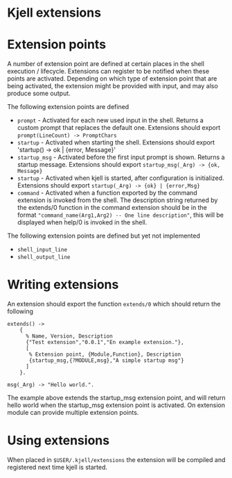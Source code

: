 Kjell extensions
================

# Extension points

A number of extension point are defined at certain places in the shell execution / lifecycle. Extensions can register to be notified when these points are activated. Depending on which type of extension point that are being activated, the extension might be provided with input, and may also produce some output.

The following extension points are defined

* `prompt` - Activated for each new used input in the shell. 
  Returns a custom prompt that replaces the default one.
  Extensions should export `prompt(LineCount) -> PromptChars`
* `startup` - Activated when starting the shell. Extensions should export 'startup() -> ok | {error, Message}'
* `startup_msg` - Activated before the first input prompt is shown.
  Returns a startup message. Extensions should export `startup_msg(_Arg) -> {ok, Message}`
* `startup` - Activated when kjell is started, after configuration is initialized. Extensions should export `startup(_Arg) -> {ok} | {error,Msg}`
* `command` - Activated when a function exported by the command extension is invoked from the shell. The description string returned by the extends/0 function in the command extension should be in the format `"command_name(Arg1,Arg2) -- One line description"`, this will be displayed when help/0 is invoked in the shell.


The following extension points are defined but yet not implemented

* `shell_input_line`
* `shell_output_line`

# Writing extensions

An extension should export the function `extends/0` which should return the following

```
extends() ->
    {
      % Name, Version, Description
      {"Test extension","0.0.1","En example extension."},
      [
       % Extension point, {Module,Function}, Description
       {startup_msg,{?MODULE,msg},"A simple startup msg"}
      ]
    }.

msg(_Arg) -> "Hello world.".
```   

The example above extends the startup_msg extension point, and will return hello world when the startup_msg extension point is activated.
On extension module can provide multiple extension points.

# Using extensions

When placed in `$USER/.kjell/extensions` the extension will be compiled and registered next time kjell is started. 